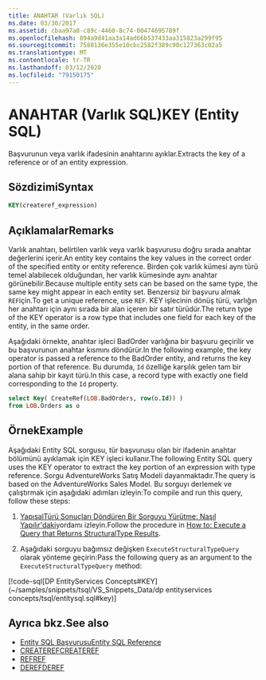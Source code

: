 ```yaml
---
title: ANAHTAR (Varlık SQL)
ms.date: 03/30/2017
ms.assetid: cbaa97a8-c89c-4460-8c74-00474695789f
ms.openlocfilehash: 894a9d41aa3a14ad66b537433aa315823a299f95
ms.sourcegitcommit: 7588136e355e10cbc2582f389c90c127363c02a5
ms.translationtype: MT
ms.contentlocale: tr-TR
ms.lasthandoff: 03/12/2020
ms.locfileid: "79150175"
---
```

# <a name="key-entity-sql"></a><span data-ttu-id="3058e-102">ANAHTAR (Varlık SQL)</span><span class="sxs-lookup"><span data-stu-id="3058e-102">KEY (Entity SQL)</span></span>
<span data-ttu-id="3058e-103">Başvurunun veya varlık ifadesinin anahtarını ayıklar.</span><span class="sxs-lookup"><span data-stu-id="3058e-103">Extracts the key of a reference or of an entity expression.</span></span>  
  
## <a name="syntax"></a><span data-ttu-id="3058e-104">Sözdizimi</span><span class="sxs-lookup"><span data-stu-id="3058e-104">Syntax</span></span>  
  
```sql  
KEY(createref_expression)  
```  
  
## <a name="remarks"></a><span data-ttu-id="3058e-105">Açıklamalar</span><span class="sxs-lookup"><span data-stu-id="3058e-105">Remarks</span></span>  
 <span data-ttu-id="3058e-106">Varlık anahtarı, belirtilen varlık veya varlık başvurusu doğru sırada anahtar değerlerini içerir.</span><span class="sxs-lookup"><span data-stu-id="3058e-106">An entity key contains the key values in the correct order of the specified entity or entity reference.</span></span> <span data-ttu-id="3058e-107">Birden çok varlık kümesi aynı türü temel alabilecek olduğundan, her varlık kümesinde aynı anahtar görünebilir.</span><span class="sxs-lookup"><span data-stu-id="3058e-107">Because multiple entity sets can be based on the same type, the same key might appear in each entity set.</span></span> <span data-ttu-id="3058e-108">Benzersiz bir başvuru almak `REF`için.</span><span class="sxs-lookup"><span data-stu-id="3058e-108">To get a unique reference, use `REF`.</span></span> <span data-ttu-id="3058e-109">KEY işlecinin dönüş türü, varlığın her anahtarı için aynı sırada bir alan içeren bir satır türüdür.</span><span class="sxs-lookup"><span data-stu-id="3058e-109">The return type of the KEY operator is a row type that includes one field for each key of the entity, in the same order.</span></span>  
  
 <span data-ttu-id="3058e-110">Aşağıdaki örnekte, anahtar işleci BadOrder varlığına bir başvuru geçirilir ve bu başvurunun anahtar kısmını döndürür.</span><span class="sxs-lookup"><span data-stu-id="3058e-110">In the following example, the key operator is passed a reference to the BadOrder entity, and returns the key portion of that reference.</span></span> <span data-ttu-id="3058e-111">Bu durumda, `Id` özelliğe karşılık gelen tam bir alana sahip bir kayıt türü.</span><span class="sxs-lookup"><span data-stu-id="3058e-111">In this case, a record type with exactly one field corresponding to the `Id` property.</span></span>  
  
```sql  
select Key( CreateRef(LOB.BadOrders, row(o.Id)) )
from LOB.Orders as o  
```  
  
## <a name="example"></a><span data-ttu-id="3058e-112">Örnek</span><span class="sxs-lookup"><span data-stu-id="3058e-112">Example</span></span>  
 <span data-ttu-id="3058e-113">Aşağıdaki Entity SQL sorgusu, tür başvurusu olan bir ifadenin anahtar bölümünü ayıklamak için KEY işleci kullanır.</span><span class="sxs-lookup"><span data-stu-id="3058e-113">The following Entity SQL query uses the KEY operator to extract the key portion of an expression with type reference.</span></span> <span data-ttu-id="3058e-114">Sorgu AdventureWorks Satış Modeli dayanmaktadır.</span><span class="sxs-lookup"><span data-stu-id="3058e-114">The query is based on the AdventureWorks Sales Model.</span></span> <span data-ttu-id="3058e-115">Bu sorguyı derlemek ve çalıştırmak için aşağıdaki adımları izleyin:</span><span class="sxs-lookup"><span data-stu-id="3058e-115">To compile and run this query, follow these steps:</span></span>  
  
1. <span data-ttu-id="3058e-116">[YapısalTürü Sonuçları Döndüren Bir Sorguyu Yürütme: Nasıl Yapılır'daki](../how-to-execute-a-query-that-returns-structuraltype-results.md)yordamı izleyin.</span><span class="sxs-lookup"><span data-stu-id="3058e-116">Follow the procedure in [How to: Execute a Query that Returns StructuralType Results](../how-to-execute-a-query-that-returns-structuraltype-results.md).</span></span>  
  
2. <span data-ttu-id="3058e-117">Aşağıdaki sorguyu bağımsız değişken `ExecuteStructuralTypeQuery` olarak yönteme geçirin:</span><span class="sxs-lookup"><span data-stu-id="3058e-117">Pass the following query as an argument to the `ExecuteStructuralTypeQuery` method:</span></span>  
  
 [!code-sql[DP EntityServices Concepts#KEY](~/samples/snippets/tsql/VS_Snippets_Data/dp entityservices concepts/tsql/entitysql.sql#key)]  
  
## <a name="see-also"></a><span data-ttu-id="3058e-118">Ayrıca bkz.</span><span class="sxs-lookup"><span data-stu-id="3058e-118">See also</span></span>

- [<span data-ttu-id="3058e-119">Entity SQL Başvurusu</span><span class="sxs-lookup"><span data-stu-id="3058e-119">Entity SQL Reference</span></span>](entity-sql-reference.md)
- [<span data-ttu-id="3058e-120">CREATEREF</span><span class="sxs-lookup"><span data-stu-id="3058e-120">CREATEREF</span></span>](createref-entity-sql.md)
- [<span data-ttu-id="3058e-121">REF</span><span class="sxs-lookup"><span data-stu-id="3058e-121">REF</span></span>](ref-entity-sql.md)
- [<span data-ttu-id="3058e-122">DEREF</span><span class="sxs-lookup"><span data-stu-id="3058e-122">DEREF</span></span>](deref-entity-sql.md)
